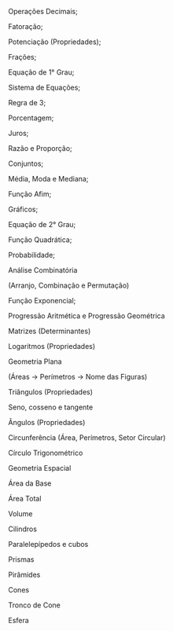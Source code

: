 Operações Decimais;

Fatoração;

Potenciação (Propriedades);

Frações;

Equação de 1° Grau;

Sistema de Equações;

Regra de 3;

Porcentagem;

Juros;

Razão e Proporção;

Conjuntos;

Média, Moda e Mediana;

Função Afim;

Gráficos;

Equação de 2° Grau;

Função Quadrática;

Probabilidade;

Análise Combinatória 

(Arranjo, Combinação e Permutação)

Função Exponencial;

Progressão Aritmética e Progressão Geométrica

Matrizes (Determinantes)

Logaritmos (Propriedades)

Geometria Plana

(Áreas → Perímetros → Nome das Figuras)

Triângulos (Propriedades)

Seno, cosseno e tangente

Ângulos (Propriedades)

Circunferência (Área, Perímetros, Setor Circular)

Círculo Trigonométrico 

Geometria Espacial

Área da Base

Área Total

Volume

Cilindros 

Paralelepípedos e cubos

Prismas

Pirâmides 

Cones

Tronco de Cone

Esfera
